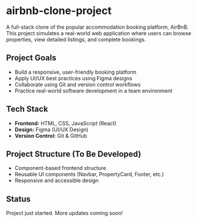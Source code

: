 # airbnb-clone-project

A full-stack clone of the popular accommodation booking platform, AirBnB. This project simulates a real-world web application where users can browse properties, view detailed listings, and complete bookings.

## Project Goals
- Build a responsive, user-friendly booking platform
- Apply UI/UX best practices using Figma designs
- Collaborate using Git and version control workflows
- Practice real-world software development in a team environment

## Tech Stack
- **Frontend:** HTML, CSS, JavaScript (React)
- **Design:** Figma (UI/UX Design)
- **Version Control:** Git & GitHub

## Project Structure (To Be Developed)
- Component-based frontend structure
- Reusable UI components (Navbar, PropertyCard, Footer, etc.)
- Responsive and accessible design

## Status
Project just started. More updates coming soon!
